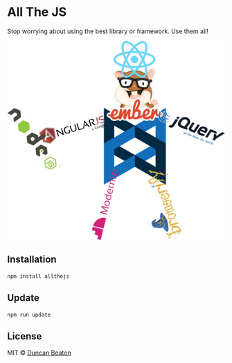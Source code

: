 # All The JS

Stop worrying about using the best library or framework. Use them all!

![Mega JS](https://raw.githubusercontent.com/dunckr/allthejs/master/megaJS.jpg)

## Installation

```npm install allthejs```

## Update

```npm run update```

## License

MIT © [Duncan Beaton](http://dunckr.com)
